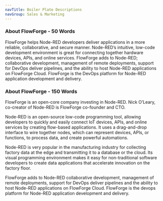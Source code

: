 ```yaml
---
navTitle: Boiler Plate Descriptions
navGroup: Sales & Marketing
---
```


### About FlowForge - 50 Words

FlowForge helps Node-RED developers deliver applications in a more reliable, collaborative, and secure manner. Node-RED’s intuitive, low-code development environment is great for connecting together hardware devices, APIs, and online services. FlowForge adds to Node-RED; collaborative development, management of remote deployments, support for DevOps deliver pipelines, and the ability to host Node-RED applications on FlowForge Cloud. FlowForge is the DevOps platform for Node-RED application development and delivery.

### About FlowForge - 150 Words

FlowForge is an open-core company investing in Node-RED. Nick O’Leary, co-creator of Node-RED is FlowForge co-founder and CTO. 

Node-RED is an open-source low-code programming tool, allowing developers to quickly and easily connect IoT devices, APIs, and online services by creating flow-based applications. It uses a drag-and-drop interface to wire together nodes, which can represent devices, APIs, or functions, to process data, and create powerful automations. 

Node-RED is very popular in the manufacturing industry for collecting factory data at the edge and transmitting it to a database or the cloud. Its visual programming environment makes it easy for non-traditional software developers to create data applications that accelerate innovation on the factory floor.

FlowForge adds to Node-RED collaborative development, management of remote deployments, support for DevOps deliver pipelines and the ability to host Node-RED applications on FlowForge Cloud. FlowForge is the devops platform for Node-RED application development and delivery.

